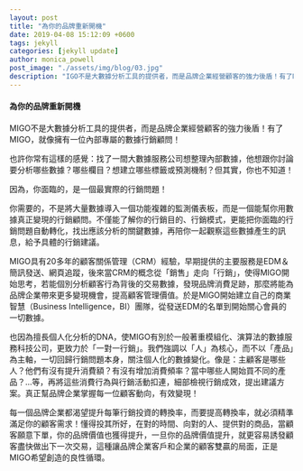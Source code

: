 ```yaml
---
layout: post
title: "為你的品牌重新開機"
date: 2019-04-08 15:12:09 +0600
tags: jekyll
categories: [jekyll update]
author: monica_powell
post_image: "./assets/img/blog/03.jpg"
description: "IGO不是大數據分析工具的提供者，而是品牌企業經營顧客的強力後盾！有了MIGO，就像擁有一位內部專屬的數據行銷顧問！"
---
```

<div class="post-content">
  <h4>為你的品牌重新開機</h4>
  <p>
  MIGO不是大數據分析工具的提供者，而是品牌企業經營顧客的強力後盾！有了MIGO，就像擁有一位內部專屬的數據行銷顧問！​
  </p>
  <p>
  也許你常有這樣的感覺：找了一間大數據服務公司想整理內部數據，他想跟你討論要分析哪些數據？哪些欄目？想建立哪些標籤或預測機制？但其實，你也不知道！​
  </p>
  <p>​
  因為，你面臨的，是一個最實際的行銷問題！​
  </p>
  <p>
  你需要的，不是將大量數據導入一個功能複雜的監測儀表板，而是一個能幫你用數據真正變現的行銷顧問。不僅能了解你的行銷目的、行銷模式，更能把你面臨的行銷問題自動轉化，找出應該分析的關鍵數據，再陪你一起觀察這些數據產生的訊息，給予具體的行銷建議。​
  </p>
  <p>
  MIGO具有20多年的顧客關係管理（CRM）經驗，早期提供的主要服務是EDM＆簡訊發送、網頁追蹤，後來當CRM的概念從「銷售」走向「行銷」，使得MIGO開始思考，若能個別分析顧客行為背後的交易數據，發現品牌消費足跡，那麼將能為品牌企業帶來更多變現機會，提高顧客管理價值。於是MIGO開始建立自己的商業智慧（Business Intelligence，BI）團隊，從發送EDM的名單到開始關心會員的一切數據。​
  </p>
  <p>
  也因為擅長個人化分析的DNA，使MIGO有別於一般著重模組化、演算法的數據服務科技公司，更致力於「一對一行銷」。我們強調以「人」為核心，而不以「產品」為主軸，一切回歸行銷問題本身，關注個人化的數據變化。像是：主顧客是哪些人？他們有沒有提升消費額？有沒有增加消費頻率？當中哪些人開始買不同的產品？…等，再將這些消費行為與行銷活動扣連，細部檢視行銷成效，提出建議方案。真正幫品牌企業掌握每一位顧客動向，有效變現！​
  </p>
  <p>
  每一個品牌企業都渴望提升每筆行銷投資的轉換率，而要提高轉換率，就必須精準滿足你的顧客需求！懂得投其所好，在對的時間、向對的人、提供對的商品，當顧客願意下單，你的品牌價值也獲得提升，一旦你的品牌價值提升，就更容易誘發顧客盡快做出下一次交易，這種讓品牌企業客戶和企業的顧客雙贏的局面，正是MIGO希望創造的良性循環。​
  </p>
</div>
